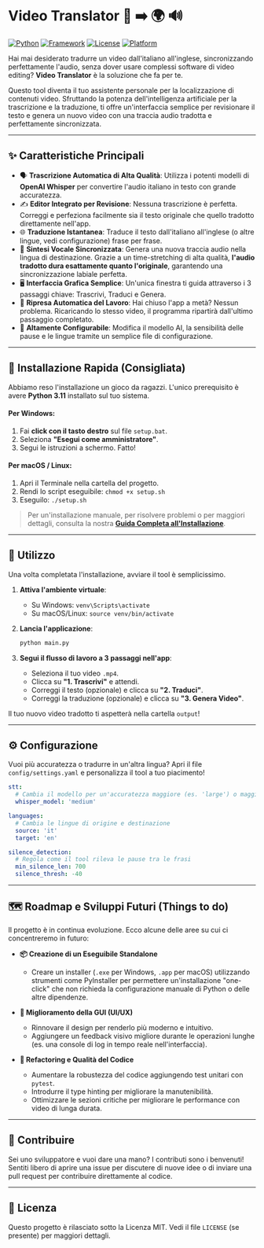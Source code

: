 # Video Translator 🎥 ➡️ 🌍 🔊

[![Python](https://img.shields.io/badge/Python-3.11-blue?logo=python)](https://www.python.org/)
[![Framework](https://img.shields.io/badge/Framework-Kivy-purple.svg)](https://kivy.org/)
[![License](https://img.shields.io/badge/License-MIT-green.svg)](https://opensource.org/licenses/MIT)
[![Platform](https://img.shields.io/badge/Platform-Windows%20%7C%20macOS%20%7C%20Linux-lightgrey.svg)](Guida_Installazione.html)

Hai mai desiderato tradurre un video dall'italiano all'inglese, sincronizzando perfettamente l'audio, senza dover usare complessi software di video editing? **Video Translator** è la soluzione che fa per te.

Questo tool diventa il tuo assistente personale per la localizzazione di contenuti video. Sfruttando la potenza dell'intelligenza artificiale per la trascrizione e la traduzione, ti offre un'interfaccia semplice per revisionare il testo e genera un nuovo video con una traccia audio tradotta e perfettamente sincronizzata.


---

## ✨ Caratteristiche Principali

*   🗣️ **Trascrizione Automatica di Alta Qualità**: Utilizza i potenti modelli di **OpenAI Whisper** per convertire l'audio italiano in testo con grande accuratezza.
*   ✍️ **Editor Integrato per Revisione**: Nessuna trascrizione è perfetta. Correggi e perfeziona facilmente sia il testo originale che quello tradotto direttamente nell'app.
*   🌐 **Traduzione Istantanea**: Traduce il testo dall'italiano all'inglese (o altre lingue, vedi configurazione) frase per frase.
*   🎤 **Sintesi Vocale Sincronizzata**: Genera una nuova traccia audio nella lingua di destinazione. Grazie a un time-stretching di alta qualità, **l'audio tradotto dura esattamente quanto l'originale**, garantendo una sincronizzazione labiale perfetta.
*   🖥️ **Interfaccia Grafica Semplice**: Un'unica finestra ti guida attraverso i 3 passaggi chiave: Trascrivi, Traduci e Genera.
*   💾 **Ripresa Automatica del Lavoro**: Hai chiuso l'app a metà? Nessun problema. Ricaricando lo stesso video, il programma ripartirà dall'ultimo passaggio completato.
*   🔧 **Altamente Configurabile**: Modifica il modello AI, la sensibilità delle pause e le lingue tramite un semplice file di configurazione.

---

## 🚀 Installazione Rapida (Consigliata)

Abbiamo reso l'installazione un gioco da ragazzi. L'unico prerequisito è avere **Python 3.11** installato sul tuo sistema.

#### Per Windows:
1.  Fai **click con il tasto destro** sul file `setup.bat`.
2.  Seleziona **"Esegui come amministratore"**.
3.  Segui le istruzioni a schermo. Fatto!

#### Per macOS / Linux:
1.  Apri il Terminale nella cartella del progetto.
2.  Rendi lo script eseguibile: `chmod +x setup.sh`
3.  Eseguilo: `./setup.sh`

> Per un'installazione manuale, per risolvere problemi o per maggiori dettagli, consulta la nostra **[Guida Completa all'Installazione](advanced_doc.html)**.

---

## 🎯 Utilizzo

Una volta completata l'installazione, avviare il tool è semplicissimo.

1.  **Attiva l'ambiente virtuale**:
    *   Su Windows: `venv\Scripts\activate`
    *   Su macOS/Linux: `source venv/bin/activate`

2.  **Lancia l'applicazione**:
    ```bash
    python main.py
    ```
3.  **Segui il flusso di lavoro a 3 passaggi nell'app**:
    *   Seleziona il tuo video `.mp4`.
    *   Clicca su **"1. Trascrivi"** e attendi.
    *   Correggi il testo (opzionale) e clicca su **"2. Traduci"**.
    *   Correggi la traduzione (opzionale) e clicca su **"3. Genera Video"**.

Il tuo nuovo video tradotto ti aspetterà nella cartella `output`!

---

## ⚙️ Configurazione

Vuoi più accuratezza o tradurre in un'altra lingua? Apri il file `config/settings.yaml` e personalizza il tool a tuo piacimento!

```yaml
stt:
  # Cambia il modello per un'accuratezza maggiore (es. 'large') o maggiore velocità (es. 'base')
  whisper_model: 'medium'

languages:
  # Cambia le lingue di origine e destinazione
  source: 'it'
  target: 'en'

silence_detection:
  # Regola come il tool rileva le pause tra le frasi
  min_silence_len: 700
  silence_thresh: -40
```

---

## 🗺️ Roadmap e Sviluppi Futuri (Things to do)

Il progetto è in continua evoluzione. Ecco alcune delle aree su cui ci concentreremo in futuro:

*   **📦 Creazione di un Eseguibile Standalone**
    *   Creare un installer (`.exe` per Windows, `.app` per macOS) utilizzando strumenti come PyInstaller per permettere un'installazione "one-click" che non richieda la configurazione manuale di Python o delle altre dipendenze.

*   **🎨 Miglioramento della GUI (UI/UX)**
    *   Rinnovare il design per renderlo più moderno e intuitivo.
    *   Aggiungere un feedback visivo migliore durante le operazioni lunghe (es. una console di log in tempo reale nell'interfaccia).

*   **🧹 Refactoring e Qualità del Codice**
    *   Aumentare la robustezza del codice aggiungendo test unitari con `pytest`.
    *   Introdurre il type hinting per migliorare la manutenibilità.
    *   Ottimizzare le sezioni critiche per migliorare le performance con video di lunga durata.

---

## 🤝 Contribuire

Sei uno sviluppatore e vuoi dare una mano? I contributi sono i benvenuti! Sentiti libero di aprire una issue per discutere di nuove idee o di inviare una pull request per contribuire direttamente al codice.

---

## 📜 Licenza

Questo progetto è rilasciato sotto la Licenza MIT. Vedi il file `LICENSE` (se presente) per maggiori dettagli.
